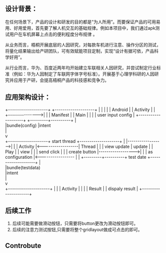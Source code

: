 ## 设计背景：
在任何场景下，产品的设计和研发的目的都是“为人所用”。而要保证产品的可用易用、好用爱用，首先要了解人机交互的基础规律。例如本项目中，我们通过apk测试用户在车机屏幕上点击的便利程度分布规律 。

从业务而言，梧桐开展底层的人因研究，对每款车机进行注意、操作分区的测试，将量化结果输出给产研团队，可有效赋能项目定制，实现“设计有据可依，产品科学好用”。

从行业而言，华为、百度近两年均开始建立车联相关人因研究，并尝试制定行业标准（例如：华为人因制定了车联网字体字号标准）。开展基于心理学科研的人因研究并应用于产研，会提高梧桐产品的科技感和竞争力。

## 应用架构设计：

  +--------------------+                +--------------------+
  |                    |                |                    |
  |   Android          |                |      Activity      |
  |                    +--------------->|                    |
  |   Manifest         |                |        Main        |
  |                    |                |  user input config |
  +--------------------+                +---------+----------+
                                                  |       
                                                  |bundle(config)
                                                  |intent          
                                                  |                
                                                  v                
                                        +--------------------+   start thread    +--------------------+
                                        |                    |------------------>|                    |
                                        |     Activity       |<------------------|       Thread       |
                                        |                    |   view update     |       update       |
                                        |       Play         |                   |        view        |
                                        |                    |   send click      |                    |
                                        |  create button     |------------------>|                    |
                                        |  as configuration  |<----------------- |                    |
                                        +---------+----------+    test date      +--------------------+
                                                  |                             
                                                  |bundle(testdata)          
                                                  |intent          
                                                  |                
                                                  v                
                                        +---------------------+
                                        |                     |
                                        |      Activity       |
                                        |                     |
                                        |       Result        |
                                        |    dispaly result   |
                                        +---------------------+
## 后续工作
1. 后续可能需要做滑动按钮，只需要将button更改为滑动按钮即可。
2. 后续的注意力测试按钮,只需要将整个gridlayout做成可点击的即可。

## Controbute



